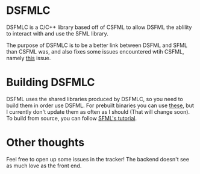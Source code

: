 DSFMLC
=======

DSFMLC is a C/C++ library based off of CSFML to allow DSFML the ablility to interact with and use the SFML library.

The purpose of DSFMLC is to be a better link between DSFML and SFML than CSFML was, and also fixes some issues encountered wtih CSFML, namely [this](http://d.puremagic.com/issues/show_bug.cgi?id=5570) issue.


Building DSFMLC
=======
DSFML uses the shared libraries produced by DSFMLC, so you need to build them in order use DSFML.
For prebuilt binaries you can use [these](https://github.com/Jebbs/DSFML#nightlies), but I currently don't update them as often as I should (That will change soon).  To build from source, you can follow [SFML's tutorial](http://www.sfml-dev.org/tutorials/2.2/compile-with-cmake.php).

Other thoughts
=======
Feel free to open up some issues in the tracker! The backend doesn't see as much love as the front end.
